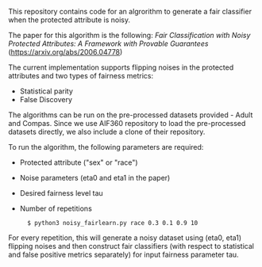 This repository contains code for an algrorithm to generate a fair classifier when the protected attribute is noisy.

The paper for this algorithm is the following:
*Fair Classification with Noisy Protected Attributes: A Framework with Provable Guarantees* (https://arxiv.org/abs/2006.04778)

The current implementation supports flipping noises in the protected attributes and two types of fairness metrics:
* Statistical parity
* False Discovery

The algorithms can be run on the pre-processed datasets provided - Adult and Compas. 
Since we use AIF360 repository to load the pre-processed datasets directly, we also include a clone of their repository.

To run the algorithm, the following parameters are required:
* Protected attribute ("sex" or "race")
* Noise parameters (eta0 and eta1 in the paper)
* Desired fairness level tau
* Number of repetitions

        $ python3 noisy_fairlearn.py race 0.3 0.1 0.9 10

For every repetition, this will generate a noisy dataset using (eta0, eta1) flipping noises and then construct fair classifiers (with respect to statistical and false positive metrics separately) for input fairness parameter tau.


